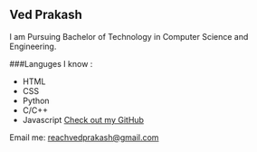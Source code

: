 ## Ved Prakash
 
 
 I am Pursuing Bachelor of Technology in Computer Science and Engineering.
 
 
###Languges I know :
- HTML
- CSS
- Python
- C/C++
- Javascript
[Check out my GitHub](https://github.com/reachvedprakash)

Email me: reachvedprakash@gmail.com
